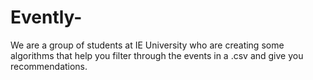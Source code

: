 # Evently-
We are a group of students at IE University who are creating some algorithms that help you filter through the events in a .csv and give you recommendations.

